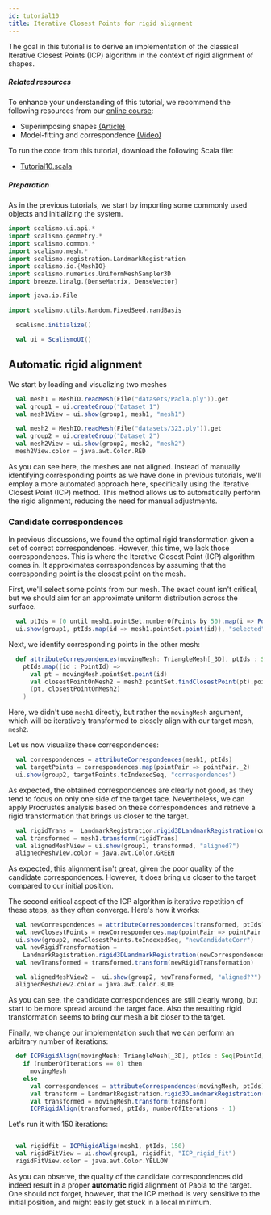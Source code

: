 ```yaml
---
id: tutorial10
title: Iterative Closest Points for rigid alignment
---
```


The goal in this tutorial is to derive an implementation of the classical Iterative Closest Points (ICP) algorithm
in the context of rigid alignment of shapes.


##### Related resources

To enhance your understanding of this tutorial, we recommend the following resources from our [online course](https://shapemodelling.cs.unibas.ch/ssm-course/):

- Superimposing shapes [(Article)](https://www.futurelearn.com/courses/statistical-shape-modelling/3/steps/250330)
- Model-fitting and correspondence [(Video)](https://www.futurelearn.com/courses/statistical-shape-modelling/3/steps/250371)

To run the code from this tutorial, download the following Scala file:
- [Tutorial10.scala](./Tutorial10.scala)


##### Preparation

As in the previous tutorials, we start by importing some commonly used objects and initializing the system.

```scala
import scalismo.ui.api.*
import scalismo.geometry.*
import scalismo.common.*
import scalismo.mesh.*
import scalismo.registration.LandmarkRegistration
import scalismo.io.{MeshIO}
import scalismo.numerics.UniformMeshSampler3D
import breeze.linalg.{DenseMatrix, DenseVector}

import java.io.File

import scalismo.utils.Random.FixedSeed.randBasis
```



```scala
  scalismo.initialize()

  val ui = ScalismoUI()
```

## Automatic rigid alignment

  We start by loading and visualizing two meshes

```scala
  val mesh1 = MeshIO.readMesh(File("datasets/Paola.ply")).get
  val group1 = ui.createGroup("Dataset 1")
  val mesh1View = ui.show(group1, mesh1, "mesh1")

  val mesh2 = MeshIO.readMesh(File("datasets/323.ply")).get
  val group2 = ui.createGroup("Dataset 2")
  val mesh2View = ui.show(group2, mesh2, "mesh2")
  mesh2View.color = java.awt.Color.RED
```

As you can see here, the meshes are not aligned. Instead of manually identifying corresponding points as we have done in previous tutorials, we'll employ a more automated approach here, specifically using the Iterative Closest Point (ICP) method. This method allows us to automatically perform the rigid alignment, reducing the need for manual adjustments.

### Candidate correspondences

In previous discussions, we found the optimal rigid transformation given a set of correct correspondences. However, this time, we lack those correspondences. This is where the Iterative Closest Point (ICP) algorithm comes in. It approximates correspondences by assuming that the corresponding point is the closest point on the mesh.

First, we'll select some points from our mesh. The exact count isn't critical, but we should aim for an approximate uniform distribution across the surface.

```scala
  val ptIds = (0 until mesh1.pointSet.numberOfPoints by 50).map(i => PointId(i))
  ui.show(group1, ptIds.map(id => mesh1.pointSet.point(id)), "selected")
```

Next, we identify corresponding points in the other mesh:

```scala
  def attributeCorrespondences(movingMesh: TriangleMesh[_3D], ptIds : Seq[PointId]) : Seq[(Point[_3D], Point[_3D])] = 
    ptIds.map((id : PointId) =>
      val pt = movingMesh.pointSet.point(id)
      val closestPointOnMesh2 = mesh2.pointSet.findClosestPoint(pt).point
      (pt, closestPointOnMesh2)
    )
```
Here, we didn't use `mesh1` directly, but rather the `movingMesh` argument, which will be iteratively transformed to closely align with our target mesh, `mesh2`.

Let us now visualize these correspondences:

```scala
  val correspondences = attributeCorrespondences(mesh1, ptIds)
  val targetPoints = correspondences.map(pointPair => pointPair._2)
  ui.show(group2, targetPoints.toIndexedSeq, "correspondences")
```

As expected, the obtained correspondences are clearly not good, as they tend to focus on only one side of the target face. Nevertheless, we can apply Procrustes analysis based on these correspondences and
retrieve a rigid transformation that brings us closer to the target.

```scala
  val rigidTrans =  LandmarkRegistration.rigid3DLandmarkRegistration(correspondences, center = Point3D(0, 0, 0))
  val transformed = mesh1.transform(rigidTrans)
  val alignedMeshView = ui.show(group1, transformed, "aligned?")
  alignedMeshView.color = java.awt.Color.GREEN
```

As expected, this alignment isn't great, given the poor quality of the candidate correspondences. However, it does bring us closer to the target compared to our initial position.

The second critical aspect of the ICP algorithm is iterative repetition of these steps, as they often converge. Here's how it works:

```scala
  val newCorrespondences = attributeCorrespondences(transformed, ptIds)
  val newClosestPoints = newCorrespondences.map(pointPair => pointPair._2)
  ui.show(group2, newClosestPoints.toIndexedSeq, "newCandidateCorr")
  val newRigidTransformation =
    LandmarkRegistration.rigid3DLandmarkRegistration(newCorrespondences, center = Point3D(0, 0, 0))
  val newTransformed = transformed.transform(newRigidTransformation)

  val alignedMeshView2 =  ui.show(group2, newTransformed, "aligned??")
  alignedMeshView2.color = java.awt.Color.BLUE
```

As you can see, the candidate correspondences are still clearly wrong,
but start to be more spread around the target face.
Also the resulting rigid transformation seems to bring our mesh a bit closer to the target.

Finally, we change our implementation such that we can perform an arbitrary number of iterations:


```scala
  def ICPRigidAlign(movingMesh: TriangleMesh[_3D], ptIds : Seq[PointId], numberOfIterations : Int) : TriangleMesh[_3D] = 
    if (numberOfIterations == 0) then 
      movingMesh 
    else 
      val correspondences = attributeCorrespondences(movingMesh, ptIds)
      val transform = LandmarkRegistration.rigid3DLandmarkRegistration(correspondences, center = Point(0, 0, 0))
      val transformed = movingMesh.transform(transform)
      ICPRigidAlign(transformed, ptIds, numberOfIterations - 1)    

```

Let's run it with 150 iterations:

```scala

  val rigidfit = ICPRigidAlign(mesh1, ptIds, 150)
  val rigidFitView = ui.show(group1, rigidfit, "ICP_rigid_fit")
  rigidFitView.color = java.awt.Color.YELLOW
```

As you can observe, the quality of the candidate correspondences did indeed result in a proper
**automatic** rigid alignment of Paola to the target. One should not forget, however, that the ICP method is
very sensitive to the initial position, and might easily get stuck in a local minimum.

